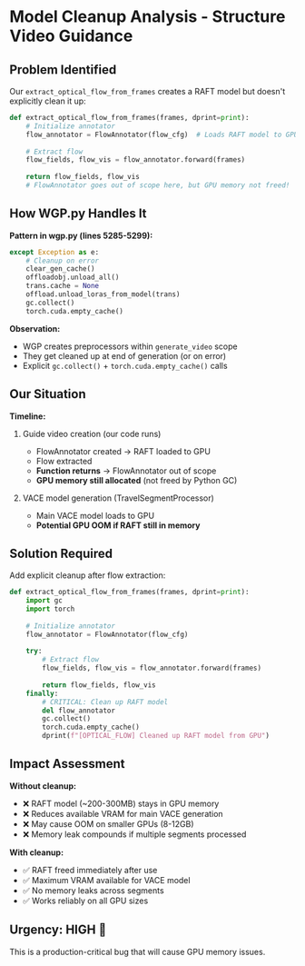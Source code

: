# Model Cleanup Analysis - Structure Video Guidance

## Problem Identified

Our `extract_optical_flow_from_frames` creates a RAFT model but doesn't explicitly clean it up:

```python
def extract_optical_flow_from_frames(frames, dprint=print):
    # Initialize annotator
    flow_annotator = FlowAnnotator(flow_cfg)  # Loads RAFT model to GPU
    
    # Extract flow
    flow_fields, flow_vis = flow_annotator.forward(frames)
    
    return flow_fields, flow_vis
    # FlowAnnotator goes out of scope here, but GPU memory not freed!
```

## How WGP.py Handles It

**Pattern in wgp.py (lines 5285-5299):**
```python
except Exception as e:
    # Cleanup on error
    clear_gen_cache()
    offloadobj.unload_all()
    trans.cache = None 
    offload.unload_loras_from_model(trans)
    gc.collect()
    torch.cuda.empty_cache()
```

**Observation:**
- WGP creates preprocessors within `generate_video` scope
- They get cleaned up at end of generation (or on error)
- Explicit `gc.collect()` + `torch.cuda.empty_cache()` calls

## Our Situation

**Timeline:**
1. Guide video creation (our code runs)
   - FlowAnnotator created → RAFT loaded to GPU
   - Flow extracted
   - **Function returns** → FlowAnnotator out of scope
   - **GPU memory still allocated** (not freed by Python GC)
   
2. VACE model generation (TravelSegmentProcessor)
   - Main VACE model loads to GPU
   - **Potential GPU OOM if RAFT still in memory**

## Solution Required

Add explicit cleanup after flow extraction:

```python
def extract_optical_flow_from_frames(frames, dprint=print):
    import gc
    import torch
    
    # Initialize annotator
    flow_annotator = FlowAnnotator(flow_cfg)
    
    try:
        # Extract flow
        flow_fields, flow_vis = flow_annotator.forward(frames)
        
        return flow_fields, flow_vis
    finally:
        # CRITICAL: Clean up RAFT model
        del flow_annotator
        gc.collect()
        torch.cuda.empty_cache()
        dprint(f"[OPTICAL_FLOW] Cleaned up RAFT model from GPU")
```

## Impact Assessment

**Without cleanup:**
- ❌ RAFT model (~200-300MB) stays in GPU memory
- ❌ Reduces available VRAM for main VACE generation
- ❌ May cause OOM on smaller GPUs (8-12GB)
- ❌ Memory leak compounds if multiple segments processed

**With cleanup:**
- ✅ RAFT freed immediately after use
- ✅ Maximum VRAM available for VACE model
- ✅ No memory leaks across segments
- ✅ Works reliably on all GPU sizes

## Urgency: **HIGH** 🚨

This is a production-critical bug that will cause GPU memory issues.

